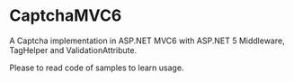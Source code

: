 # CaptchaMVC6
A Captcha implementation in ASP.NET MVC6 with ASP.NET 5 Middleware, TagHelper and ValidationAttribute.

Please to read code of samples to learn usage.
